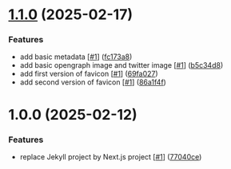 # [1.1.0](https://github.com/d3p1/me/compare/v1.0.0...v1.1.0) (2025-02-17)


### Features

* add basic metadata [[#1](https://github.com/d3p1/me/issues/1)] ([fc173a8](https://github.com/d3p1/me/commit/fc173a8bedd1bd7162a1148eb4c0b9ea86843f06))
* add basic opengraph image and twitter image [[#1](https://github.com/d3p1/me/issues/1)] ([b5c34d8](https://github.com/d3p1/me/commit/b5c34d80081204766dfa22fa0d56ff2e6db51f67))
* add first version of favicon [[#1](https://github.com/d3p1/me/issues/1)] ([69fa027](https://github.com/d3p1/me/commit/69fa0279fd676d82b40c5f41639062105a439ced))
* add second version of favicon [[#1](https://github.com/d3p1/me/issues/1)] ([86a1f4f](https://github.com/d3p1/me/commit/86a1f4f9581b4470796af8f922f08f1b722209cb))

# 1.0.0 (2025-02-12)


### Features

* replace Jekyll project by Next.js project [[#1](https://github.com/d3p1/me/issues/1)] ([77040ce](https://github.com/d3p1/me/commit/77040ce457cde9fe436b9c1df8dea0616cf4bdfd))
